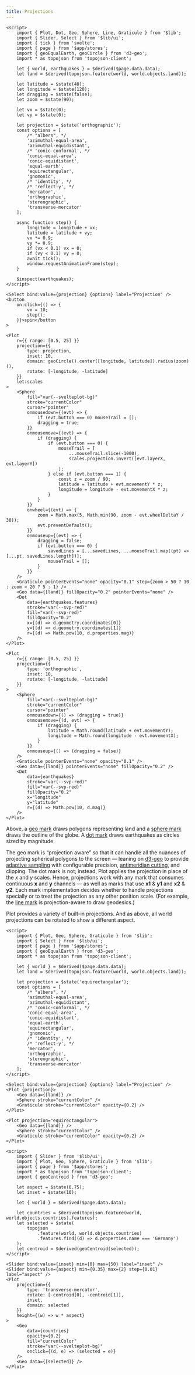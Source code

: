 ```yaml
---
title: Projections
---
```


```svelte live
<script>
    import { Plot, Dot, Geo, Sphere, Line, Graticule } from '$lib';
    import { Slider, Select } from '$lib/ui';
    import { tick } from 'svelte';
    import { page } from '$app/stores';
    import { geoEqualEarth, geoCircle } from 'd3-geo';
    import * as topojson from 'topojson-client';

    let { world, earthquakes } = $derived($page.data.data);
    let land = $derived(topojson.feature(world, world.objects.land));

    let latitude = $state(40);
    let longitude = $state(120);
    let dragging = $state(false);
    let zoom = $state(90);

    let vx = $state(0);
    let vy = $state(0);

    let projection = $state('orthographic');
    const options = [
        /* "albers", */
        'azimuthal-equal-area',
        'azimuthal-equidistant',
        /* 'conic-conformal', */
        'conic-equal-area',
        'conic-equidistant',
        'equal-earth',
        'equirectangular',
        'gnomonic',
        /* 'identity', */
        /* 'reflect-y', */
        'mercator',
        'orthographic',
        'stereographic',
        'transverse-mercator'
    ];

    async function step() {
        longitude = longitude + vx;
        latitude = latitude + vy;
        vx *= 0.9;
        vy *= 0.9;
        if (vx < 0.1) vx = 0;
        if (vy < 0.1) vy = 0;
        await tick();
        window.requestAnimationFrame(step);
    }

    $inspect(earthquakes);
</script>

<Select bind:value={projection} {options} label="Projection" />
<button
    on:click={() => {
        vx = 10;
        step();
    }}>spin</button
>

<Plot
    r={{ range: [0.5, 25] }}
    projection={{
        type: projection,
        inset: 10,
        domain: geoCircle().center([longitude, latitude]).radius(zoom)(),
        rotate: [-longitude, -latitude]
    }}
    let:scales
>
    <Sphere
        fill="var(--svelteplot-bg)"
        stroke="currentColor"
        cursor="pointer"
        onmousedown={(evt) => {
            if (evt.button === 0) mouseTrail = [];
            dragging = true;
        }}
        onmousemove={(evt) => {
            if (dragging) {
                if (evt.button === 0) {
                    mouseTrail = [
                        ...mouseTrail.slice(-1000),
                        scales.projection.invert([evt.layerX, evt.layerY])
                    ];
                } else if (evt.button === 1) {
                    const z = zoom / 90;
                    latitude = latitude + evt.movementY * z;
                    longitude = longitude - evt.movementX * z;
                }
            }
        }}
        onwheel={(evt) => {
            zoom = Math.max(5, Math.min(90, zoom - evt.wheelDeltaY / 30));
            evt.preventDefault();
        }}
        onmouseup={(evt) => {
            dragging = false;
            if (evt.button === 0) {
                savedLines = [...savedLines, ...mouseTrail.map((pt) => [...pt, savedLines.length])];
                mouseTrail = [];
            }
        }}
    />
    <Graticule pointerEvents="none" opacity="0.1" step={zoom > 50 ? 10 : zoom > 20 ? 5 : 1} />
    <Geo data={[land]} fillOpacity="0.2" pointerEvents="none" />
    <Dot
        data={earthquakes.features}
        stroke="var(--svp-red)"
        fill="var(--svp-red)"
        fillOpacity="0.2"
        x={(d) => d.geometry.coordinates[0]}
        y={(d) => d.geometry.coordinates[1]}
        r={(d) => Math.pow(10, d.properties.mag)}
    />
</Plot>
```

```svelte
<Plot
    r={{ range: [0.5, 25] }}
    projection={{
        type: 'orthographic',
        inset: 10,
        rotate: [-longitude, -latitude]
    }}
>
    <Sphere
        fill="var(--svelteplot-bg)"
        stroke="currentColor"
        cursor="pointer"
        onmousedown={() => (dragging = true)}
        onmousemove={(d, evt) => {
            if (dragging) {
                latitude = Math.round(latitude + evt.movementY);
                longitude = Math.round(longitude - evt.movementX);
            }
        }}
        onmouseup={() => (dragging = false)}
    />
    <Graticule pointerEvents="none" opacity="0.1" />
    <Geo data={[land]} pointerEvents="none" fillOpacity="0.2" />
    <Dot
        data={earthquakes}
        stroke="var(--svp-red)"
        fill="var(--svp-red)"
        fillOpacity="0.2"
        x="longitude"
        y="latitude"
        r={(d) => Math.pow(10, d.mag)}
    />
</Plot>
```

Above, a [geo mark](/marks/geo) draws polygons representing land and a [sphere mark](/marks/geo#sphere) draws the outline of the globe. A [dot mark](/marks/dot) draws earthquakes as circles sized by magnitude.

The geo mark is “projection aware” so that it can handle all the nuances of projecting spherical polygons to the screen — leaning on [d3-geo](https://d3js.org/d3-geo) to provide [adaptive sampling](https://observablehq.com/@d3/adaptive-sampling) with configurable precision, [antimeridian cutting](https://observablehq.com/@d3/antimeridian-cutting), and clipping. The dot mark is not; instead, Plot applies the projection in place of the _x_ and _y_ scales. Hence, projections work with any mark that consumes continuous **x** and **y** channels — as well as marks that use **x1** & **y1** and **x2** & **y2**. Each mark implementation decides whether to handle projections specially or to treat the projection as any other position scale. (For example, the [line mark](/marks/line) is projection-aware to draw geodesics.)

Plot provides a variety of built-in projections. And as above, all world projections can be rotated to show a different aspect.

```svelte live
<script>
    import { Plot, Geo, Sphere, Graticule } from '$lib';
    import { Select } from '$lib/ui';
    import { page } from '$app/stores';
    import { geoEqualEarth } from 'd3-geo';
    import * as topojson from 'topojson-client';

    let { world } = $derived($page.data.data);
    let land = $derived(topojson.feature(world, world.objects.land));

    let projection = $state('equirectangular');
    const options = [
        /* "albers", */
        'azimuthal-equal-area',
        'azimuthal-equidistant',
        /* 'conic-conformal', */
        'conic-equal-area',
        'conic-equidistant',
        'equal-earth',
        'equirectangular',
        'gnomonic',
        /* 'identity', */
        /* 'reflect-y', */
        'mercator',
        'orthographic',
        'stereographic',
        'transverse-mercator'
    ];
</script>

<Select bind:value={projection} {options} label="Projection" />
<Plot {projection}>
    <Geo data={[land]} />
    <Sphere stroke="currentColor" />
    <Graticule stroke="currentColor" opacity={0.2} />
</Plot>
```

```svelte
<Plot projection="equirectangular">
    <Geo data={[land]} />
    <Sphere stroke="currentColor" />
    <Graticule stroke="currentColor" opacity={0.2} />
</Plot>
```

```svelte live
<script>
    import { Slider } from '$lib/ui';
    import { Plot, Geo, Sphere, Graticule } from '$lib';
    import { page } from '$app/stores';
    import * as topojson from 'topojson-client';
    import { geoCentroid } from 'd3-geo';

    let aspect = $state(0.75);
    let inset = $state(10);

    let { world } = $derived($page.data.data);

    let countries = $derived(topojson.feature(world, world.objects.countries).features);
    let selected = $state(
        topojson
            .feature(world, world.objects.countries)
            .features.find((d) => d.properties.name === 'Germany')
    );
    let centroid = $derived(geoCentroid(selected));
</script>

<Slider bind:value={inset} min={0} max={50} label="inset" />
<Slider bind:value={aspect} min={0.35} max={2} step={0.01} label="aspect" />
<Plot
    projection={{
        type: 'transverse-mercator',
        rotate: [-centroid[0], -centroid[1]],
        inset,
        domain: selected
    }}
    height={(w) => w * aspect}
>
    <Geo
        data={countries}
        opacity={0.2}
        fill="currentColor"
        stroke="var(--svelteplot-bg)"
        onclick={(d, e) => (selected = e)}
    />
    <Geo data={[selected]} />
</Plot>
```
